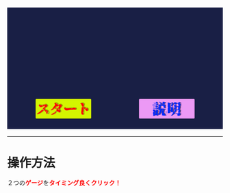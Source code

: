 ![GIF](/1515170556427.gif)

---
# 操作方法  
２つの<b><font color="Red">ゲージ</font></b>を<font color="Red"><b>タイミング良くクリック！</b></font>  
